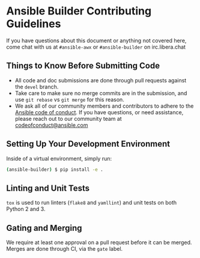 # Ansible Builder Contributing Guidelines

If you have questions about this document or anything not covered here, come chat with us at `#ansible-awx` or `#ansible-builder` on irc.libera.chat


## Things to Know Before Submitting Code

- All code and doc submissions are done through pull requests against the `devel` branch.
- Take care to make sure no merge commits are in the submission, and use `git rebase` vs `git merge` for this reason.
- We ask all of our community members and contributors to adhere to the [Ansible code of conduct](http://docs.ansible.com/ansible/latest/community/code_of_conduct.html). If you have questions, or need assistance, please reach out to our community team at [codeofconduct@ansible.com](mailto:codeofconduct@ansible.com)


## Setting Up Your Development Environment

Inside of a virtual environment, simply run:

```bash
(ansible-builder) $ pip install -e .
```

## Linting and Unit Tests

`tox` is used to run linters (`flake8` and `yamllint`) and unit tests on both Python 2 and 3.


## Gating and Merging

We require at least one approval on a pull request before it can be merged.  Merges are done through CI, via the `gate` label.
